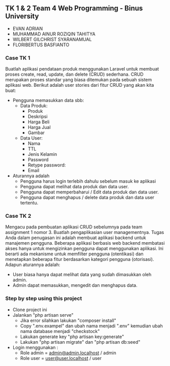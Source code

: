## TK 1 & 2 Team 4 Web Programming - Binus University
- EVAN ADRIAN
- MUHAMMAD AINUR ROZIQIN TAHITYA
- WILBERT GILCHRIST SYARANAMUAL
- FLORIBERTUS BASFIANTO

### Case TK 1
Buatlah aplikasi pendataan produk menggunakan Laravel untuk membuat proses create, read, update, dan delete (CRUD) sederhana. CRUD merupakan proses standar yang biasa ditemukan pada sebuah sistem aplikasi web. Berikut adalah user stories dari fitur CRUD yang akan kita buat:
- Pengguna memasukkan data sbb:
    - Data Produk: 
        - Produk
        - Deskripsi
        - Harga Beli
        - Harga Jual 
        - Gambar
    - Data User:
        - Nama 
        - TTL
        - Jenis Kelamin 
        - Password	
        - Retype password:
        - Email
- Aturannya adalah 
    - Pengguna harus login terlebih dahulu sebelum masuk ke aplikasi
    - Pengguna dapat melihat data produk dan data user.
    - Pengguna dapat memperbaharui / Edit data produk dan data user.
    - Pengguna dapat menghapus / delete data produk dan data user tertentu. 
   
### Case TK 2
Mengacu pada pembuatan aplikasi CRUD sebelumnya pada team assignment 1 nomor 3. Buatlah pengaplikasian user managementnya. 
Tugas Anda dalam penugasan ini adalah membuat aplikasi backend untuk manajemen pengguna. Beberapa aplikasi berbasis web backend membatasi akses hanya untuk mengizinkan pengguna dapat menggunakan aplikasi. Ini berarti ada mekanisme untuk memfilter pengguna (otentikasi) dan menetapkan beberapa fitur berdasarkan kategori pengguna (otorisasi). Adapun aturannya adalah:
- User biasa hanya dapat melihat data yang sudah dimasukkan oleh admin.
- Admin dapat memasukkan, mengedit dan menghapus data.

### Step by step using this project
- Clone project ini
- Jalankan "php artisan serve" 
    - Jika error silahkan lakukan "composer install" 
    - Copy ".env.exampel" dan ubah nama menjadi ".env" kemudian ubah nama database menjadi "checkstock"
    - Lakukan generate key "php artisan key:generate"
    - Lakukan "php artisan migrate" dan "php artisan db:seed"
- Login menggunakan : 
    - Role admin = admin@admin.localhost / admin  
    - Role user = user@user.localhost / user
